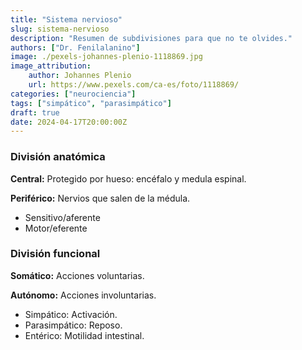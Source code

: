 ```yaml
---
title: "Sistema nervioso"
slug: sistema-nervioso
description: "Resumen de subdivisiones para que no te olvides."
authors: ["Dr. Fenilalanino"]
image: ./pexels-johannes-plenio-1118869.jpg
image_attribution:
    author: Johannes Plenio
    url: https://www.pexels.com/ca-es/foto/1118869/
categories: ["neurociencia"]
tags: ["simpático", "parasimpático"]
draft: true
date: 2024-04-17T20:00:00Z
---
```


### División anatómica

**Central:** Protegido por hueso: encéfalo y medula espinal.

**Periférico:** Nervios que salen de la médula.

  - Sensitivo/aferente
  - Motor/eferente


### División funcional

**Somático:** Acciones voluntarias.

**Autónomo:** Acciones involuntarias.

  - Simpático: Activación.
  - Parasimpático: Reposo.
  - Entérico: Motilidad intestinal.
